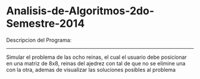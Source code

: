 Analisis-de-Algoritmos-2do-Semestre-2014
========================================

Descripcion del Programa:
*************************

Simular el problema de las ocho reinas, el cual el usuario debe posicionar en una matriz de 8x8, reinas del ajedrez con tal de que no se elimine una con la otra, ademas de visualizar las soluciones posibles al problema
